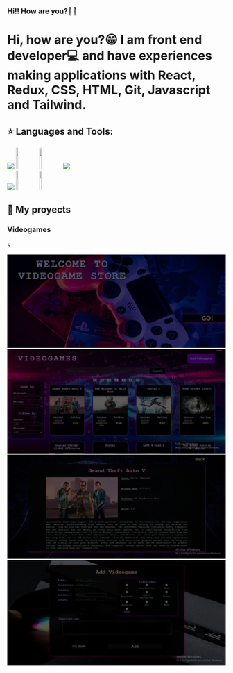 ### Hi!! How are you?👋😁

<h1>Hi, how are you?😁
I am front end developer💻 and have experiences making applications with React, Redux, CSS, HTML, Git, Javascript and Tailwind.
</h1>

## :star: Languages and Tools:

<p>
  <code><img width="10%" src="https://www.vectorlogo.zone/logos/w3_html5/w3_html5-ar21.svg"></code>
  <code><img width="10%" height="50px" src="https://cdn.iconscout.com/icon/free/png-256/css3-9-1175237.png"></code>
  <code><img width="10%" height="50px" src="https://1000marcas.net/wp-content/uploads/2020/11/JavaScript-logo.png"></code>
  <code><img width="10%" src="https://www.vectorlogo.zone/logos/git-scm/git-scm-ar21.svg"></code>
  <br />
  <code><img width="10%" src="https://www.vectorlogo.zone/logos/reactjs/reactjs-ar21.svg"></code>
  <code><img width="10%" height="45" src="https://cdn.worldvectorlogo.com/logos/redux.svg"></code>
  <code><img width= "10%" height= "45" src= "https://www.vectorlogo.zone/logos/tailwindcss/tailwindcss-ar21.png"></code>
  <br />
</p>

## :pushpin: My proyects

<h3>Videogames</h3>
s
<p>
  <a><img src="https://github.com/Pablo333333/Pablo333333/blob/main/images/videogames.png"></a>
  <a><img src="https://github.com/Pablo333333/Pablo333333/blob/main/images/home.png"></a>
  <a><img src="https://github.com/Pablo333333/Pablo333333/blob/main/images/detail.png"></a>
  <a><img src="https://github.com/Pablo333333/Pablo333333/blob/main/images/addVideogame.png"></a>
</p>